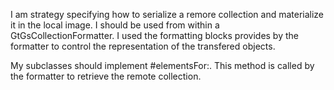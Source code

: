 I am strategy specifying how to serialize a remore collection and materialize it  in the local image. I should be used from within a GtGsCollectionFormatter. I used the formatting blocks provides by the formatter to control the representation of the transfered objects.

My subclasses should implement #elementsFor:. This method is called by the formatter to retrieve the remote collection.